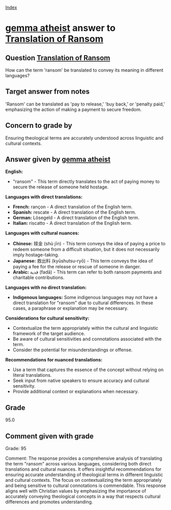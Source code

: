 
[Index](../../index.md)
# [gemma atheist](../../answering_models/gemma_atheist.md) answer to [Translation of Ransom](../../questions/Translation_of_Ransom.md)

## Question [Translation of Ransom](../../questions/Translation_of_Ransom.md)
How can the term 'ransom' be translated to convey its meaning in different languages?

## Target answer from notes
'Ransom' can be translated as 'pay to release,' 'buy back,' or 'penalty paid,' emphasizing the action of making a payment to secure freedom.

## Concern to grade by
Ensuring theological terms are accurately understood across linguistic and cultural contexts.

## Answer given by [gemma atheist](../../answering_models/gemma_atheist.md)
**English:**

* "ransom" - This term directly translates to the act of paying money to secure the release of someone held hostage.

**Languages with direct translations:**

* **French:** rançon - A direct translation of the English term.
* **Spanish:** rescate - A direct translation of the English term.
* **German:** Lösegeld - A direct translation of the English term.
* **Italian:** riscatto - A direct translation of the English term.

**Languages with cultural nuances:**

* **Chinese:** 赎金 (shù jīn) - This term conveys the idea of paying a price to redeem someone from a difficult situation, but it does not necessarily imply hostage-taking.
* **Japanese:** 救出料 (kyūshutsu-ryō) - This term conveys the idea of paying a fee for the release or rescue of someone in danger.
* **Arabic:** فدية (fadā) - This term can refer to both ransom payments and charitable contributions.

**Languages with no direct translation:**

* **Indigenous languages:** Some indigenous languages may not have a direct translation for "ransom" due to cultural differences. In these cases, a paraphrase or explanation may be necessary.

**Considerations for cultural sensitivity:**

* Contextualize the term appropriately within the cultural and linguistic framework of the target audience.
* Be aware of cultural sensitivities and connotations associated with the term.
* Consider the potential for misunderstandings or offense.

**Recommendations for nuanced translations:**

* Use a term that captures the essence of the concept without relying on literal translations.
* Seek input from native speakers to ensure accuracy and cultural sensitivity.
* Provide additional context or explanations when necessary.

## Grade
95.0

## Comment given with grade
Grade: 95

Comment: The response provides a comprehensive analysis of translating the term "ransom" across various languages, considering both direct translations and cultural nuances. It offers insightful recommendations for ensuring accurate understanding of theological terms in different linguistic and cultural contexts. The focus on contextualizing the term appropriately and being sensitive to cultural connotations is commendable. This response aligns well with Christian values by emphasizing the importance of accurately conveying theological concepts in a way that respects cultural differences and promotes understanding.
